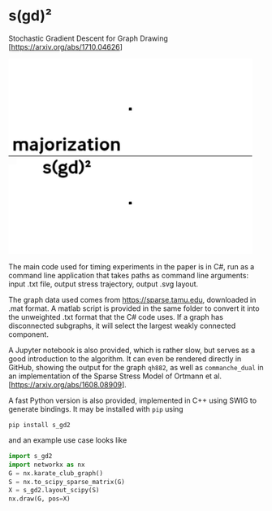 # s(gd)²
Stochastic Gradient Descent for Graph Drawing [<https://arxiv.org/abs/1710.04626>]

![image](comparison.gif)

The main code used for timing experiments in the paper is in C#, run as a command line application that takes paths as command line arguments: input .txt file, output stress trajectory, output .svg layout.

The graph data used comes from <https://sparse.tamu.edu>, downloaded in .mat format. A matlab script is provided in the same folder to convert it into the unweighted .txt format that the C# code uses. If a graph has disconnected subgraphs, it will select the largest weakly connected component.

A Jupyter notebook is also provided, which is rather slow, but serves as a good introduction to the algorithm. It can even be rendered directly in GitHub, showing the output for the graph `qh882`, as well as `commanche_dual` in an implementation of the Sparse Stress Model of Ortmann et al. [<https://arxiv.org/abs/1608.08909>].

A fast Python version is also provided, implemented in C++ using SWIG to generate bindings. It may be installed with `pip` using
```
pip install s_gd2
```
and an example use case looks like
```python
import s_gd2
import networkx as nx
G = nx.karate_club_graph()
S = nx.to_scipy_sparse_matrix(G)
X = s_gd2.layout_scipy(S)
nx.draw(G, pos=X)
```
